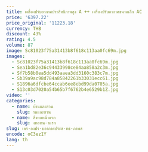 ```yaml
---
title: เครื่องปรับอากาศประสิทธิภาพสูง A ++ เครื่องปรับอากาศขนาดเล็ก AC
price: '6397.22'
price_original: '11223.18'
currency: THB
discount: 43%
rating: 4.5
volume: 87
image: Sc81023f75a31413b8f618c113aa0fc69m.jpg
images:
  - Sc81023f75a31413b8f618c113aa0fc69m.jpg
  - Sea1bd82e36c94433998ce84aa858a2c3m.jpg
  - Sf7b58b0ea5dd493aaea3dd3160c383c7m.jpg
  - Sb39a9ac98d784a85842261b33031ecc61.jpg
  - S1896a6dfcbe64ccab6ee8ebd99da0705a.jpg
  - S13c03d7020a54b65b7f6762b4e6529b1Z.jpg
video: ''
categories:
  - name: บ้านและสวน
    slug: านและสวน
  - name: สิ่งทอหน้าแรก
    slug: งทอหน-าแรก
slug: เคร-องปร-บอากาศประส-ทธ-ภาพส
encode: oC3ez1Y
lang: th
---
```

  